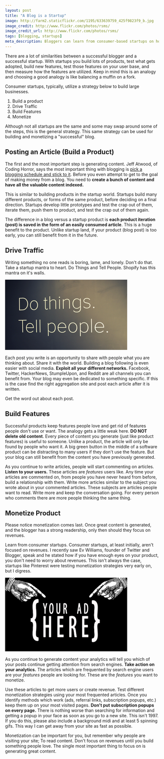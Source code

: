 ```yaml
---
layout: post
title: "A Blog is a Startup"
image: http://farm2.staticflickr.com/1195/633639759_425f9823f9_b.jpg
image_credit: http://www.flickr.com/photos/rsms/
image_credit_url: http://www.flickr.com/photos/rsms/
tags: [blogging, startups]
meta_description: Bloggers can learn from consumer-based startups on how to build something people love.
---
```


There are a lot of similarities between a successful blogger and a successful startup. With startups you build lots of products, test what gets adopted, build new features, test those features on your user base, and then measure how the features are utilized. Keep in mind this is an analogy and choosing a good analogy is like balancing a muffin on a fork.

Consumer startups, typically, utilize a strategy below to build large businesses.

1. Build a product
2. Drive Traffic
3. Build Features
4. Monetize

Although not all startups are the same and some may swap around some of the steps, this is the general strategy. This same strategy can be used for building and monetizing a "successful" blog.

## Posting an Article (Build a Product)

The first and the most important step is generating content. Jeff Atwood, of Coding Horror, says the most important thing with blogging is [pick a blogging schedule and stick to it](http://www.codinghorror.com/blog/2007/10/how-to-achieve-ultimate-blog-success-in-one-easy-step.html). Before you even attempt to get to the goal of making money from a blog. You need to __create a bunch of content and have all the valuable content indexed.__

This is similar to building products in the startup world. Startups build many different products, or forms of the same product, before deciding on a final direction. Startups develop little prototypes and test the crap out of them, iterate them, push them to product, and test the crap out of them again.

The difference in a blog versus a startup product is __each product iteration (post) is saved in the form of an easily consumed article__. This is a huge benefit to the product. Unlike startup land, if your product (blog post) is too early, you can still benefit from it in the future.

## Drive Traffic

Writing something no one reads is boring, lame, and lonely. Don't do that. Take a startup mantra to heart. Do Things and Tell People. Shopify has this mantra on it's walls.

<img src="/assets/images/dothingstellpeople.jpeg" width="400px">

Each post you write is an opportunity to share with people what you are thinking about. Share it with the world. Building a blog following is even easier with social media. __Exploit all your different networks.__ Facebook, Twitter, HackerNews, StumpleUpon, and Reddit are all channels you can benefit from. Your blog may even be dedicated to something specific. If this is the case find the right aggregation site and post each article after it is written.

Get the word out about each post.

## Build Features

Successful products keep features people love and get rid of features people don't use or want. The analogy gets a little weak here. __DO NOT delete old content__. Every piece of content you generate (just like product features) is useful to someone. Unlike a product, the article will only be found by people who want it. A big green button in the middle of a software product can be distracting to many users if they don't use the feature. But your blog can still benefit from the content you have previously generated.

As you continue to write articles, people will start commenting on articles. __Listen to your users.__ These articles are _features_ users like. Any time your articles are commented on, from people you have never heard from before, build a relationship with them. Write more articles similar to the subject you wrote about in your commented articles. These subjects are articles people want to read. Write more and keep the conversation going. For every person who comments there are more people thinking the same thing.

## Monetize Product
Please notice monetization comes last. Once great content is generated, and the blogger has a strong readership, only then should they focus on revenues.

Learn from consumer startups. Consumer startups, at least initially, aren't focused on revenues. I recently saw Ev Williams, founder of Twitter and Blogger, speak and he stated how if you have enough eyes on your product, you don't need to worry about revenues. This isn't always the case, startups like Pinterest were testing monetization strategies very early on, but I digress.

<img src="/assets/images/your_ad_here_banner.jpeg" width="400px">

As you continue to generate content your analytics will tell you which of your posts continue getting attention from search engines. __Take action on your analytics.__ The articles which are frequented by search engine users are your _features_ people are looking for. These are the _features_ you want to monetize.

Use these articles to get more users or create revenue. Test different monetization strategies using your most frequented articles. Once you identify methods which work (ads, referral links, subscription popups, etc.) keep them up on your most visited pages. __Don't put subscription popups on every page.__ There is nothing worse than searching for information and getting a popup in your face as soon as you go to a new site. This isn't 1997. If you do this, please also include a background midi and at least 5 spinning gifs. This way I can get away from your site as fast as possible.

Monetization can be important for you, but remember why people are visiting your site; To read content. Don't focus on revenues until you build something people love. The single most important thing to focus on is generating great content.